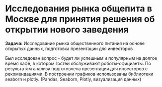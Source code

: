 # Исследования рынка общепита в Москве для принятия решения об открытии нового заведения

 <b>Задача:</b> Исследование рынка общественного питания на основе открытых данных, подготовка презентации для инвесторов

Был исследован вопрос - будет ли успешным и популярным на долгое время кафе, в
котором гостей обслуживают роботы-официанты. По результатам анализа подготовлена
презентация для инвесторов с рекомендациями. В построении графиков использованы
библиотеки seaborn и plotly. 
(Pandas, Seaborn, Plotly, визуализация данных)
